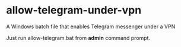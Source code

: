# allow-telegram-under-vpn
A Windows batch file that enables Telegram messenger under a VPN

Just run allow-telegram.bat from **admin** command prompt.
